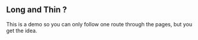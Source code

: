 ## Long and Thin ?

This is a demo so you can only follow one route through the pages, but you get the idea.
